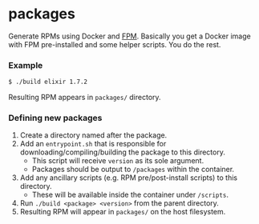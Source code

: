 # packages
Generate RPMs using Docker and [FPM](https://github.com/jordansissel/fpm). Basically you get a Docker image with FPM pre-installed and some helper scripts. You do the rest.

### Example
```bash
$ ./build elixir 1.7.2
```
Resulting RPM appears in `packages/` directory.

### Defining new packages
1. Create a directory named after the package.
2. Add an `entrypoint.sh` that is responsible for downloading/compiling/building the package to this directory. 
   - This script will receive `version` as its sole argument.
   - Packages should be output to `/packages` within the container.
3. Add any ancillary scripts (e.g. RPM pre/post-install scripts) to this directory. 
   - These will be available inside the container under `/scripts`.
4. Run `./build <package> <version>` from the parent directory.
5. Resulting RPM will appear in `packages/` on the host filesystem.
